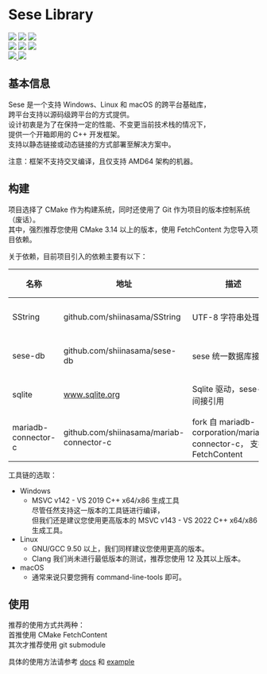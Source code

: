 # Sese Library

<div>
  <img src="https://img.shields.io/static/v1?label=license&message=Apache-2.0&color=red"/>
  <img src="https://img.shields.io/static/v1?label=language&message=C%2B%2B%2020&color=greed&logo=cplusplus"/>
  <img src="https://img.shields.io/static/v1?label=build%20system&message=CMake&color=greed&logo=cmake"/>
  <br>
  <img src="https://img.shields.io/static/v1?label&message=windows&color=blue&logo=windows"/>
  <img src="https://img.shields.io/static/v1?label&message=linux&color=blue&logo=linux"/>
  <img src="https://img.shields.io/static/v1?label&message=macOS&color=blue&logo=apple"/>
  <br>
  <a href="mailto://shiina_kaoru@outlook.com">
  <img src="https://img.shields.io/static/v1?label=email&message=SHIINA_KAORU@Outlook.com&color=skyblue&logo=gmail"/>
  </a>
  <img src="https://img.shields.io/static/v1?label=QQ&message=995602964&color=skyblue&logo=tencentqq"/>
</div>

## 基本信息

Sese 是一个支持 Windows、Linux 和 macOS 的跨平台基础库，<br>
跨平台支持以源码级跨平台的方式提供。<br>
设计初衷是为了在保持一定的性能、不变更当前技术栈的情况下，<br>
提供一个开箱即用的 C++ 开发框架。<br>
支持以静态链接或动态链接的方式部署至解决方案中。

注意：框架不支持交叉编译，且仅支持 AMD64 架构的机器。

## 构建

项目选择了 CMake 作为构建系统，同时还使用了 Git 作为项目的版本控制系统（废话）。<br>
其中，强烈推荐您使用 CMake 3.14 以上的版本，使用 FetchContent 为您导入项目依赖。

关于依赖，目前项目引入的依赖主要有以下：

| 名称                  | 地址                                       | 描述                                                               | 状态  |
|---------------------|------------------------------------------|------------------------------------------------------------------|-----|
| SString             | github.com/shiinasama/SString            | UTF-8 字符串处理                                                      | 已合并 |
| sese-db             | github.com/shiinasama/sese-db            | sese 统一数据库接口                                                     | 计划内 |
| sqlite              | www.sqlite.org                           | Sqlite 驱动，sese-db 间接引用                                           | 计划内 |
| mariadb-connector-c | github.com/shiinasama/mariab-connector-c | fork 自 mariadb-corporation/mariadb-connector-c， 支持了 FetchContent | 计划内 |

工具链的选取：

- Windows
  - MSVC v142 - VS 2019 C++ x64/x86 生成工具<br>尽管任然支持这一版本的工具链进行编译，<br>但我们还是建议您使用更高版本的 MSVC v143 - VS 2022 C++ x64/x86 生成工具。
- Linux
  - GNU/GCC 9.50 以上，我们同样建议您使用更高的版本。
  - Clang 我们尚未进行最低版本的测试，推荐您使用 12 及其以上版本。
- macOS
  - 通常来说只要您拥有 command-line-tools 即可。

## 使用

推荐的使用方式共两种：<br>
首推使用 CMake FetchContent <br>
其次才推荐使用 git submodule

具体的使用方法请参考 [docs](docs/readme.md) 和 [example](example/CMakeLists.txt)